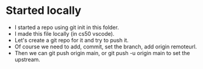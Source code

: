 # Started locally

* I started a repo using git init in this folder.
* I made this file locally (in cs50 vscode).
* Let's create a git repo for it and try to push it.
* Of course we need to add, commit, set the branch, add origin remoteurl.
* Then we can git push origin main, or git push -u origin main to set the upstream.